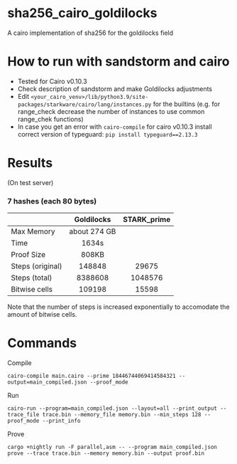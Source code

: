 # sha256_cairo_goldilocks
A cairo implementation of sha256 for the goldilocks field

# How to run with sandstorm and cairo
- Tested for Cairo v0.10.3
- Check description of sandstorm and make Goldilocks adjustments
- Edit `<your_cairo_venv>/lib/python3.9/site-packages/starkware/cairo/lang/instances.py` for the builtins (e.g. for range_check decrease the number of instances to use common range_chek functions)
- In case you get an error with `cairo-compile` for cairo v0.10.3 install correct version of typeguard: `pip install typeguard==2.13.3`

# Results
(On test server)
### 7 hashes (each 80 bytes)
|                   | Goldilocks    | STARK_prime  | 
|-------------------|:-------------:|:------------:|
| Max Memory        | about 274 GB  |              | 
| Time              |    1634s      |              | 
| Proof Size        | 808KB         |              | 
| Steps (original)  | 148848        | 29675        | 
| Steps (total)     | 8388608       | 1048576      | 
| Bitwise cells     | 109198        | 15598        | 

Note that the number of steps is increased exponentially to accomodate the amount of bitwise cells.

# Commands
Compile

```cairo-compile main.cairo --prime 18446744069414584321 --output=main_compiled.json --proof_mode```

Run

```cairo-run --program=main_compiled.json --layout=all --print_output --trace_file trace.bin --memory_file memory.bin --min_steps 128 --proof_mode --print_info```

Prove

```cargo +nightly run -F parallel,asm -- --program main_compiled.json prove --trace trace.bin --memory memory.bin --output proof.bin```


